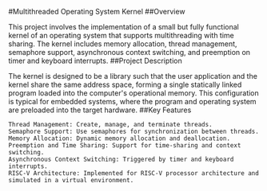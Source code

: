 #Multithreaded Operating System Kernel
##Overview

This project involves the implementation of a small but fully functional kernel of an operating system that supports multithreading with time sharing. The kernel includes memory allocation, thread management, semaphore support, asynchronous context switching, and preemption on timer and keyboard interrupts.
##Project Description

The kernel is designed to be a library such that the user application and the kernel share the same address space, forming a single statically linked program loaded into the computer's operational memory. This configuration is typical for embedded systems, where the program and operating system are preloaded into the target hardware.
##Key Features

    Thread Management: Create, manage, and terminate threads.
    Semaphore Support: Use semaphores for synchronization between threads.
    Memory Allocation: Dynamic memory allocation and deallocation.
    Preemption and Time Sharing: Support for time-sharing and context switching.
    Asynchronous Context Switching: Triggered by timer and keyboard interrupts.
    RISC-V Architecture: Implemented for RISC-V processor architecture and simulated in a virtual environment.
